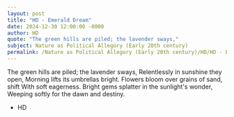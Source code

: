 ```yaml
---
layout: post
title: "HD - Emerald Dream"
date: 2024-12-30 12:00:00 -0000
author: HD
quote: "The green hills are piled; the lavender sways,"
subject: Nature as Political Allegory (Early 20th century)
permalink: /Nature as Political Allegory (Early 20th century)/HD/HD - Emerald Dream
---
```


The green hills are piled; the lavender sways,
Relentlessly in sunshine they open,
Morning lifts its umbrellas bright.
Flowers bloom over grains of sand, shift
With soft eagerness.
Bright gems splatter in the sunlight's wonder,
Weeping softly for the dawn and destiny.

- HD
